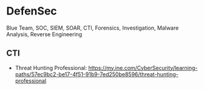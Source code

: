 # DefenSec
Blue Team, SOC, SIEM, SOAR, CTI, Forensics, Investigation, Malware Analysis, Reverse Engineering


## CTI
+ Threat Hunting Professional: https://my.ine.com/CyberSecurity/learning-paths/57ec9bc2-be17-4f51-91b9-7ed250be8596/threat-hunting-professional
  
 

 
  
 
